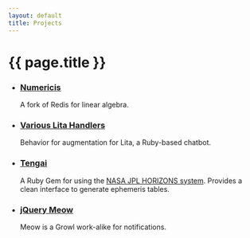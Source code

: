 ```yaml
---
layout: default
title: Projects
---
```

{{ page.title }}
====

* ### [Numericis](https://github.com/zacstewart/redis)
  A fork of Redis for linear algebra.

* ### [Various Lita Handlers](https://github.com/search?q=%40zacstewart+lita)
  Behavior for augmentation for Lita, a Ruby-based chatbot.

* ### [Tengai](https://github.com/zacstewart/tengai)
  A Ruby Gem for using the [NASA JPL HORIZONS system](http://ssd.jpl.nasa.gov/?horizons).
  Provides a clean interface to generate ephemeris tables.

* ### [jQuery Meow](/projects/meow.html)
  Meow is a Growl work-alike for notifications.

